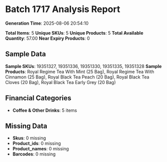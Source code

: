 # Batch 1717 Analysis Report

**Generation Time**: 2025-08-06 20:54:10

**Total Items**: 5
**Unique SKUs**: 5
**Unique Products**: 5
**Total Available Quantity**: 57.00
**Near Expiry Products**: 0

## Sample Data
**Sample SKUs**: 19351327, 19351336, 19351330, 19351335, 19351328
**Sample Products**: Royal Regime Tea With Mint (25 Bag), Royal Regime Tea With Cinnamon (25 Bag), Royal Black Tea Peach (20 Bag), Royal Black Tea Cloves (20 Bag), Royal Black Tea Early Grey (20 Bag)

## Financial Categories
- **Coffee & Other Drinks**: 5 items

## Missing Data
- **Skus**: 0 missing
- **Product_ids**: 0 missing
- **Product_names**: 0 missing
- **Barcodes**: 0 missing
